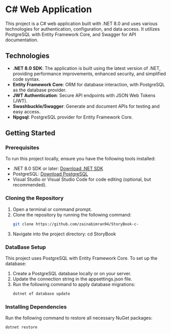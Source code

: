 # C# Web Application

This project is a C# web application built with .NET 8.0 and uses various technologies for authentication, configuration, and data access. It utilizes PostgreSQL with Entity Framework Core, and Swagger for API documentation.

## Technologies

- **.NET 8.0 SDK**: The application is built using the latest version of .NET, providing performance improvements, enhanced security, and simplified code syntax.
- **Entity Framework Core**: ORM for database interaction, with PostgreSQL as the database provider.
- **JWT Authentication**: Secure API endpoints with JSON Web Tokens (JWT).
- **Swashbuckle/Swagger**: Generate and document APIs for testing and easy access.
- **Npgsql**: PostgreSQL provider for Entity Framework Core.

## Getting Started

### Prerequisites

To run this project locally, ensure you have the following tools installed:

- .NET 8.0 SDK or later: [Download .NET SDK](https://dotnet.microsoft.com/download/dotnet)
- PostgreSQL: [Download PostgreSQL](https://www.postgresql.org/download/)
- Visual Studio or Visual Studio Code for code editing (optional, but recommended).

### Cloning the Repository

1. Open a terminal or command prompt.
2. Clone the repository by running the following command:
   ```bash
   git clone https://github.com/zainabimran94/StoryBook-c-
3. Navigate into the project directory:
   cd StoryBook

### DataBase Setup
This project uses PostgreSQL with Entity Framework Core. To set up the database:
 1. Create a PostgreSQL database locally or on your server.
 2. Update the connection string in the appsettings.json file.
 3. Run the following command to apply database migrations:
    ```bash
    dotnet ef database update
    
### Installing Dependencies
Run the following command to restore all necessary NuGet packages:
  ```bash
 dotnet restore


    
